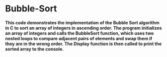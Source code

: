 # Bubble-Sort
#### This code demonstrates the implementation of the Bubble Sort algorithm in C to sort an array of integers in ascending order. The program initializes an array of integers and calls the BubbleSort function, which uses two nested loops to compare adjacent pairs of elements and swap them if they are in the wrong order. The Display function is then called to print the sorted array to the console. 
